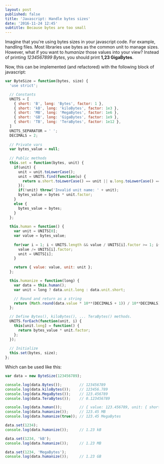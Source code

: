 ```yaml
---
layout: post
published: false
title: 'Javascript: Handle bytes sizes'
date: '2016-11-24 12:45'
subtitle: Because bytes are too small
---
```

Imagine that you're using bytes sizes in your javascript code. For example, handling files. Most libraries use bytes as the common unit to manage sizes. However, what if you want to *humanize* those values into your view? Instead of printing *1234567899 Bytes*, you should print **1,23 GigaBytes**.

Now, this can be implemented (and refactored) with the following block of javascript:

```js
var ByteSize = function(bytes, size) {
  'use strict';

  // Constants
  UNITS = [
    { short: 'B', long: 'Bytes', factor: 1 },
    { short: 'kB', long: 'kiloBytes', factor: 1e3 },
    { short: 'MB', long: 'MegaBytes', factor: 1e6 },
    { short: 'GB', long: 'GigaBytes', factor: 1e9 },
    { short: 'TB', long: 'TeraBytes', factor: 1e12 },
  ]
  UNITS_SEPARATOR = ' ';
  DECIMALS = 2;
  
  // Private vars
  var bytes_value = null;
  
  // Public methods
  this.set = function(bytes, unit) {
    if(unit) {
      unit = unit.toLowerCase();
      unit = UNITS.find(function(u) {
        return u.short.toLowerCase() == unit || u.long.toLowerCase() == unit;
      });
      if(!unit) throw('Invalid unit name: ' + unit);
      bytes_value = bytes * unit.factor;
    }
    else {
      bytes_value = bytes;
    }
  };
  
  this.human = function() {
    var unit = UNITS[0];
    var value = bytes_value;
    
    for(var i = 1; i < UNITS.length && value / UNITS[i].factor >= 1; i++) {
      value /= UNITS[i].factor;
      unit = UNITS[i];
    }

    return { value: value, unit: unit };
  };

  this.humanize = function(long) {
    var data = this.human();
    var unit = long ? data.unit.long : data.unit.short;

    // Round and return as a string
    return (Math.round(data.value * 10**(DECIMALS + 1)) / 10**DECIMALS) + UNITS_SEPARATOR + unit;
  };

  // Define Bytes(), kiloBytes(), ... TeraBytes() methods.
  UNITS.forEach(function(unit, i) {
    this[unit.long] = function() {
      return bytes_value * unit.factor;
    };
  });
  
  // Initialize
  this.set(bytes, size);
};
```

Which can be used like this:

```js
var data = new ByteSize(123456789);

console.log(data.Bytes());        // 123456789
console.log(data.kiloBytes());    // 123456.789
console.log(data.MegaBytes());    // 123.456789
console.log(data.TeraBytes());    // 0.123456789

console.log(data.human());        // { value: 123.456789, unit: { short: 'MB', long: 'MegaBytes', factor: 1000000 } }
console.log(data.humanize());     // 123.45 MB
console.log(data.humanize(true)); // 123.45 MegaBytes

data.set(1234);
console.log(data.humanize());     // 1.23 kB

data.set(1234, 'kB');
console.log(data.humanize());     // 1.23 MB

data.set(1234, 'MegaBytes');
console.log(data.humanize());     // 1.23 GB
```
